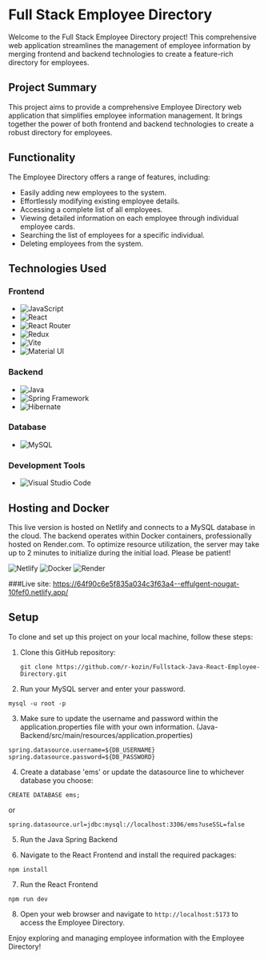 # Full Stack Employee Directory

Welcome to the Full Stack Employee Directory project! This comprehensive web application streamlines the management of employee information by merging frontend and backend technologies to create a feature-rich directory for employees.

## Project Summary

This project aims to provide a comprehensive Employee Directory web application that simplifies employee information management. It brings together the power of both frontend and backend technologies to create a robust directory for employees.

## Functionality

The Employee Directory offers a range of features, including:

- Easily adding new employees to the system.
- Effortlessly modifying existing employee details.
- Accessing a complete list of all employees.
- Viewing detailed information on each employee through individual employee cards.
- Searching the list of employees for a specific individual.
- Deleting employees from the system.

## Technologies Used

### Frontend

- ![JavaScript](https://img.shields.io/badge/javascript-%23323330.svg?style=for-the-badge&logo=javascript&logoColor=%23F7DF1E)
- ![React](https://img.shields.io/badge/react-%2320232a.svg?style=for-the-badge&logo=react&logoColor=%2361DAFB)
- ![React Router](https://img.shields.io/badge/React_Router-CA4245?style=for-the-badge&logo=react-router&logoColor=white)
- ![Redux](https://img.shields.io/badge/redux-%23593d88.svg?style=for-the-badge&logo=redux&logoColor=white)
- ![Vite](https://img.shields.io/badge/vite-%23646CFF.svg?style=for-the-badge&logo=vite&logoColor=white)
- ![Material UI](https://img.shields.io/badge/MUI-%230081CB.svg?style=for-the-badge&logo=mui&logoColor=white)

### Backend

- ![Java](https://img.shields.io/badge/java-%23ED8B00.svg?style=for-the-badge&logo=openjdk&logoColor=white)
- ![Spring Framework](https://img.shields.io/badge/spring-%236DB33F.svg?style=for-the-badge&logo=spring&logoColor=white)
- ![Hibernate](https://img.shields.io/badge/Hibernate-59666C?style=for-the-badge&logo=Hibernate&logoColor=white)

### Database

- ![MySQL](https://img.shields.io/badge/mysql-%2300f.svg?style=for-the-badge&logo=mysql&logoColor=white)

### Development Tools

- ![Visual Studio Code](https://img.shields.io/badge/Visual%20Studio%20Code-0078d7.svg?style=for-the-badge&logo=visual-studio-code&logoColor=white)

## Hosting and Docker

This live version is hosted on Netlify and connects to a MySQL database in the cloud. The backend operates within Docker containers, professionally hosted on Render.com. To optimize resource utilization, the server may take up to 2 minutes to initialize during the initial load. Please be patient!

![Netlify](https://img.shields.io/badge/Netlify-%2300C7B7.svg?style=for-the-badge&logo=netlify&logoColor=white)
![Docker](https://img.shields.io/badge/Docker-%232496ED.svg?style=for-the-badge&logo=docker&logoColor=white)
![Render](https://img.shields.io/badge/Render-%46E3B7.svg?style=for-the-badge&logo=render&logoColor=white)

###Live site: https://64f90c6e5f835a034c3f63a4--effulgent-nougat-10fef0.netlify.app/

## Setup

To clone and set up this project on your local machine, follow these steps:

1. Clone this GitHub repository:

   ```
   git clone https://github.com/r-kozin/Fullstack-Java-React-Employee-Directory.git
   ```

2. Run your MySQL server and enter your password.
```
mysql -u root -p
```

3. Make sure to update the username and password within the application.properties file with your own information. (Java-Backend/src/main/resources/application.properties)
```
spring.datasource.username=${DB_USERNAME}
spring.datasource.password=${DB_PASSWORD}
```

4. Create a database 'ems' or update the datasource line to whichever database you choose:
```
CREATE DATABASE ems;
```
or
```
spring.datasource.url=jdbc:mysql://localhost:3306/ems?useSSL=false
```

5. Run the Java Spring Backend

6. Navigate to the React Frontend and install the required packages:
```
npm install
```

7. Run the React Frontend
```
npm run dev
```

8. Open your web browser and navigate to `http://localhost:5173` to access the Employee Directory.

Enjoy exploring and managing employee information with the Employee Directory!